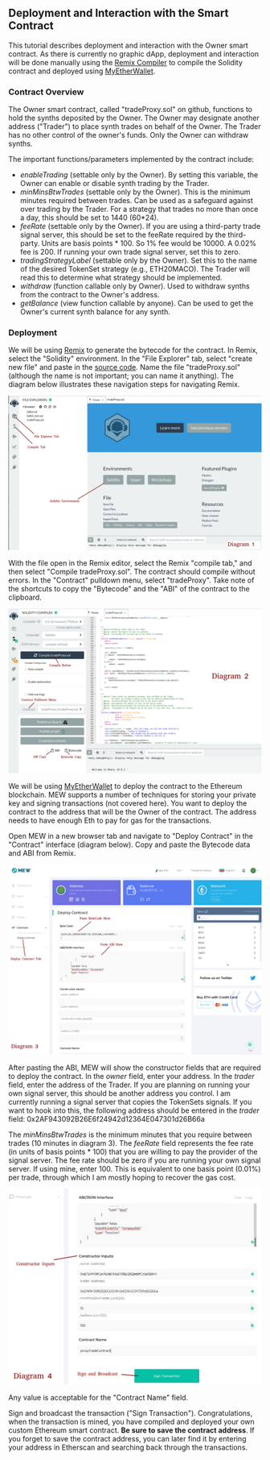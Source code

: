 ## Deployment and Interaction with the Smart Contract

This tutorial describes deployment and interaction with the Owner smart contract. As there is currently no graphic dApp, deployment and interaction will be done manually using the [Remix Compiler](https://remix.ethereum.org/) to compile the Solidity contract and deployed using [MyEtherWallet](https://www.myetherwallet.com/).

### Contract Overview

The Owner smart contract, called "tradeProxy.sol" on github, functions to hold the synths deposited by the Owner. The Owner may designate another address ("Trader") to place synth trades on behalf of the Owner. The Trader
has no other control of the owner's funds. Only the Owner can withdraw synths.

The important functions/parameters implemented by the contract include:
* *enableTrading* (settable only by the Owner). By setting this variable, the Owner can enable or disable synth trading by the Trader.
* *minMinsBtwTrades* (settable only by the Owner). This is the minimum minutes required between trades. Can be used as a safeguard against over trading by the Trader. For a strategy that trades no more than once a day, this should be set to 1440 (60*24).
* *feeRate* (settable only by the Owner). If you are using a third-party trade signal server, this should be set to the feeRate required by the third-party. Units are basis points * 100. So 1% fee would be 10000. A 0.02% fee is 200. If running your own trade signal server, set this to zero.
* *tradingStrategyLabel* (settable only by the Owner). Set this to the name of the desired TokenSet strategy (e.g., ETH20MACO). The Trader will read this to determine what strategy should be implemented.
* *withdraw* (function callable only by Owner). Used to withdraw synths from the contract to the Owner's address.
* *getBalance* (view function callable by anyone). Can be used to get the Owner's current synth balance for any synth.



### Deployment

We will be using [Remix](https://remix.ethereum.org/) to generate the bytecode for the contract. In Remix, select the "Solidity" environment. In the "File Explorer" tab, select "create new file" and paste in the [source code](https://github.com/brian0641/Synth-Sets/blob/master/contracts/tradeProxy.sol). Name the file "tradeProxy.sol" (although the name is not important; you can name it anything). The diagram below illustrates these navigation steps for navigating Remix.

![diagram1](contract_deployment_fig1.png)

With the file open in the Remix editor, select the Remix "compile tab," and then select "Compile tradeProxy.sol". The contract should compile without errors. In the "Contract" pulldown menu, select "tradeProxy". Take note of the shortcuts to copy the "Bytecode" and the "ABI" of the contract to the clipboard.

![diagram2](contract_deployment_fig2.png)

We will be using [MyEtherWallet](https://www.myetherwallet.com/) to deploy the contract to the Ethereum blockchain. MEW supports a number of techniques for storing your private key and signing transactions (not covered here). You want to deploy the contract to the address that will be the Owner of the contract. The address needs to have enough Eth to pay for gas for the transactions.

Open MEW in a new browser tab and navigate to "Deploy Contract" in the "Contract" interface (diagram below). Copy and paste the Bytecode data and ABI from Remix.

![diagram3](contract_deployment_fig3.png)    

After pasting the ABI, MEW will show the constructor fields that are required to deploy the contract. In the *owner* field, enter your address. In the *trader* field, enter the address of the Trader. If you are planning on running your own signal server, this should be another address you control. I am currently running a signal server that copies the TokenSets signals. If you want to hook into this, the following address should be entered in the *trader* field:
0x2AF943092B26E6f24942d12364E047301d26B66a


The *minMinsBtwTrades* is the minimum minutes that you require between trades (10 minutes in diagram 3). The *feeRate* field represents the fee rate (in units of basis points * 100) that you are willing to pay the provider of the signal server. The fee rate should be zero if you are running your own signal server. If using mine, enter 100. This is equivalent to one basis point (0.01%) per trade, through which I am mostly hoping to recover the gas cost.

![diagram4](contract_deployment_fig4.png)

Any value is acceptable for the "Contract Name" field.

Sign and broadcast the transaction ("Sign Transaction"). Congratulations, when the transaction is mined, you have compiled and deployed your own custom Ethereum smart contract. **Be sure to save the contract address**. If you forget to save the contract address, you can later find it by entering your address in Etherscan and searching back through the transactions.
